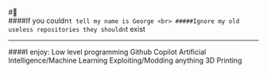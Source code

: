 #👋
<br>
####If you couldn`t tell my name is George
<br>
#####Ignore my old useless repositories they shouldn`t exist
<br>

------------------------

####I enjoy:
Low level programming
Github Copilot
Artificial Intelligence/Machine Learning
Exploiting/Modding anything
3D Printing
